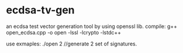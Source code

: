 # ecdsa-tv-gen
an ecdsa test vector generation tool by using openssl lib.
compile: g++  open_ecdsa.cpp -o open -lssl -lcrypto -lstdc++

use exmaples: ./open 2 //generate 2 set of signatures.
 
